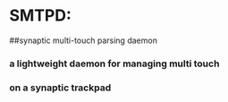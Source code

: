 # SMTPD:
##synaptic multi-touch parsing daemon
### a lightweight daemon for managing multi touch
### on a synaptic trackpad


